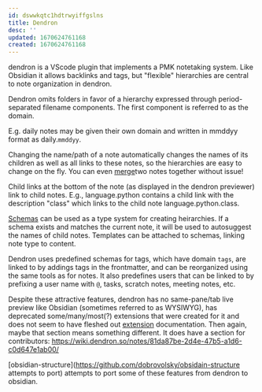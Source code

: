 ```yaml
---
id: dswwkqtc1hdtrwyiffgslns
title: Dendron
desc: ''
updated: 1670624761168
created: 1670624761168
---
```

dendron is a VScode plugin that implements a PMK notetaking system. Like Obsidian it allows backlinks and tags, but "flexible" hierarchies are central to note organization in dendron.

Dendron omits folders in favor of a hierarchy expressed through period-separated filename components. The first component is referred to as the domain.

E.g. daily notes may be given their own domain and written in mmddyy format as daily.`mmddyy`.

Changing the name/path of a note automatically changes the names of its children as well as all links to these notes, so the hierarchies are easy to change on the fly. You can even [merge](https://wiki.dendron.so/notes/nxarb351z0kfbl5mkw3arw6/)two notes together without issue!

Child links at the bottom of the note (as displayed in the dendron previewer) link to child notes. E.g., language.python contains a child link with the description "class" which links to the child note language.python.class. 

[Schemas](https://wiki.dendron.so/notes/c5e5adde-5459-409b-b34d-a0d75cbb1052/) can be used as a type system for creating heirarchies. If a schema exists and matches the current note, it will be used to autosuggest the names of child notes. Templates can be attached to schemas, linking note type to content.

Dendron uses predefined schemas for tags, which have domain `tags`, are linked to by addings tags in the frontmatter, and can be reorganized using the same tools as for notes. It also predefines  users that can be linked to by prefixing a user name with `@`, tasks, scratch notes, meeting notes, etc.

Despite these attractive features, dendron has no same-pane/tab live preview like Obsidian (sometimes referred to as WYSIWYG), has deprecated some/many/most(?) extensions that were created for it and does not seem to have fleshed out [extension](https://wiki.dendron.so/notes/1myZIy650bq4h0NAOGchT/) documentation. Then again, maybe that section means something different. It does have a section for contributors: https://wiki.dendron.so/notes/81da87be-2d4e-47b5-a1d6-c0d647e1ab00/

[obsidian-structure](https://github.com/dobrovolsky/obsidain-structure attempts to port) attempts to port some of these features from dendron to obsidian.